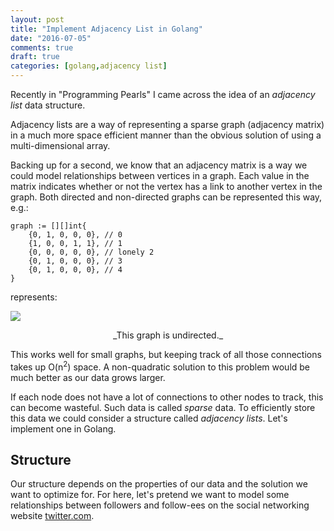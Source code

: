 ```yaml
---
layout: post
title: "Implement Adjacency List in Golang"
date: "2016-07-05"
comments: true
draft: true
categories: [golang,adjacency list]
---
```


Recently in "Programming Pearls" I came across the idea of an _adjacency list_
data structure.

Adjacency lists are a way of representing a sparse graph (adjacency matrix) in
a much more space efficient manner than the obvious solution of using a
multi-dimensional array.

Backing up for a second, we know that an adjacency matrix is a way we could
model relationships between vertices in a graph.  Each value in the matrix
indicates whether or not the vertex has a link to another vertex in the graph.
Both directed and non-directed graphs can be represented this way, e.g.:

```
graph := [][]int{
    {0, 1, 0, 0, 0}, // 0
    {1, 0, 0, 1, 1}, // 1
    {0, 0, 0, 0, 0}, // lonely 2
    {0, 1, 0, 0, 0}, // 3
    {0, 1, 0, 0, 0}, // 4
}
```

represents:

![](/images/graphs/0.png)
<center>_This graph is undirected._</center>

This works well for small graphs, but keeping track of all those connections
takes up O(n<sup>2</sup>) space. A non-quadratic solution to this problem would
be much better as our data grows larger.

If each node does not have a lot of connections to other nodes to track, this
can become wasteful.  Such data is called _sparse_ data.  To efficiently store
this data we could consider a structure called _adjacency lists_.  Let's
implement one in Golang.

## Structure

Our structure depends on the properties of our data and the solution we want to
optimize for.  For here, let's pretend we want to model some relationships
between followers and follow-ees on the social networking website
[twitter.com](https://twitter.com/upthecyberpunks).
